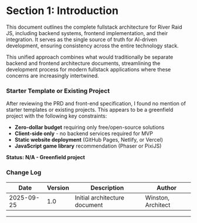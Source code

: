 # Section 1: Introduction

This document outlines the complete fullstack architecture for River Raid JS, including backend systems, frontend implementation, and their integration. It serves as the single source of truth for AI-driven development, ensuring consistency across the entire technology stack.

This unified approach combines what would traditionally be separate backend and frontend architecture documents, streamlining the development process for modern fullstack applications where these concerns are increasingly intertwined.

### Starter Template or Existing Project

After reviewing the PRD and front-end specification, I found no mention of starter templates or existing projects. This appears to be a greenfield project with the following key constraints:

- **Zero-dollar budget** requiring only free/open-source solutions
- **Client-side only** - no backend services required for MVP
- **Static website deployment** (GitHub Pages, Netlify, or Vercel)
- **JavaScript game library** recommendation (Phaser or PixiJS)

**Status: N/A - Greenfield project**

### Change Log

| Date | Version | Description | Author |
|------|---------|-------------|---------|
| 2025-09-25 | 1.0 | Initial architecture document | Winston, Architect |

---
